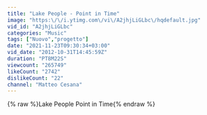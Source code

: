 ```yaml
---
title: "Lake People - Point in Time"
image: "https:\/\/i.ytimg.com\/vi\/A2jhjLiGLbc\/hqdefault.jpg"
vid_id: "A2jhjLiGLbc"
categories: "Music"
tags: ["Nuovo","progetto"]
date: "2021-11-23T09:30:34+03:00"
vid_date: "2012-10-31T14:45:59Z"
duration: "PT8M22S"
viewcount: "265749"
likeCount: "2742"
dislikeCount: "22"
channel: "Matteo Cesana"
---
```

{% raw %}Lake People Point in Time{% endraw %}

